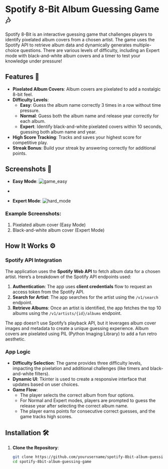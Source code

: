# Spotify 8-Bit Album Guessing Game 🎶

Spotify 8-Bit is an interactive guessing game that challenges players to identify pixelated album covers from a chosen artist. The game uses the Spotify API to retrieve album data and dynamically generates multiple-choice questions. There are various levels of difficulty, including an Expert mode with black-and-white album covers and a timer to test your knowledge under pressure!

## Features 🌟

- **Pixelated Album Covers**: Album covers are pixelated to add a nostalgic 8-bit feel.
- **Difficulty Levels**:
  - **Easy**: Guess the album name correctly 3 times in a row without time pressure.
  - **Normal**: Guess both the album name and release year correctly for each album.
  - **Expert**: Identify black-and-white pixelated covers within 10 seconds, guessing both album name and year.
- **High Score Tracking**: Tracks and saves your highest score for competitive play.
- **Streak Bonus**: Build your streak by answering correctly for additional points.

## Screenshots 📸

- **Easy Mode**: ![game_easy](https://github.com/user-attachments/assets/1965931d-6e43-48a7-ad72-6d0f6ca2dd6b)

- 
- **Expert Mode**: ![hard_mode](https://github.com/user-attachments/assets/f4c06423-7048-46cf-b4d0-bb06659ff15d)


### Example Screenshots:
1. Pixelated album cover (Easy Mode)
2. Black-and-white album cover (Expert Mode)

## How It Works ⚙️

### Spotify API Integration

The application uses the **Spotify Web API** to fetch album data for a chosen artist. Here’s a breakdown of the Spotify API endpoints used:

1. **Authentication**: The app uses **client credentials** flow to request an access token from the Spotify API.
2. **Search for Artist**: The app searches for the artist using the `/v1/search` endpoint.
3. **Retrieve Albums**: Once an artist is identified, the app fetches the top 10 albums using the `/v1/artists/{id}/albums` endpoint.

The app doesn’t use Spotify’s playback API, but it leverages album cover images and metadata to create a unique guessing experience. Album covers are pixelated using PIL (Python Imaging Library) to add a fun retro aesthetic.

### App Logic

- **Difficulty Selection**: The game provides three difficulty levels, impacting the pixelation and additional challenges (like timers and black-and-white filters).
- **Dynamic UI**: Tkinter is used to create a responsive interface that updates based on user choices.
- **Game Flow**:
  - The player selects the correct album from four options.
  - For Normal and Expert modes, players are prompted to guess the release year after selecting the correct album name.
  - The player earns points for consecutive correct guesses, and the game tracks high scores.

## Installation 🛠️

1. **Clone the Repository**:
   ```bash
   git clone https://github.com/yourusername/spotify-8bit-album-guessing-game.git
   cd spotify-8bit-album-guessing-game
